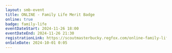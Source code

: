 ```yaml
---
layout: smb-event
title: ONLINE - Family Life Merit Badge
online: true
badge: family-life
eventDateStart: 2024-11-26 18:00
eventDateEnd: 2024-11-26 21:30
registrationLink: https://scoutmasterbucky.regfox.com/online-family-life-merit-badge-2024-11-26pm
onSaleDate: 2024-10-01 0:05
---
```

